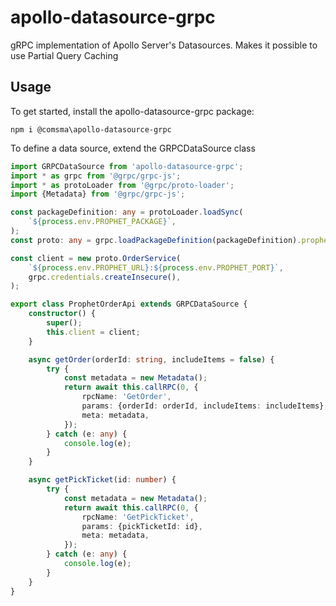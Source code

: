 # apollo-datasource-grpc
gRPC implementation of Apollo Server's Datasources. Makes it possible to use Partial Query Caching

## Usage

To get started, install the apollo-datasource-grpc package:

```
npm i @comsma\apollo-datasource-grpc
```
To define a data source, extend the GRPCDataSource class

```ts
import GRPCDataSource from 'apollo-datasource-grpc';
import * as grpc from '@grpc/grpc-js';
import * as protoLoader from '@grpc/proto-loader';
import {Metadata} from '@grpc/grpc-js';

const packageDefinition: any = protoLoader.loadSync(
    `${process.env.PROPHET_PACKAGE}`,
);
const proto: any = grpc.loadPackageDefinition(packageDefinition).prophet;

const client = new proto.OrderService(
    `${process.env.PROPHET_URL}:${process.env.PROPHET_PORT}`,
    grpc.credentials.createInsecure(),
);

export class ProphetOrderApi extends GRPCDataSource {
    constructor() {
        super();
        this.client = client;
    }

    async getOrder(orderId: string, includeItems = false) {
        try {
            const metadata = new Metadata();
            return await this.callRPC(0, {
                rpcName: 'GetOrder',
                params: {orderId: orderId, includeItems: includeItems},
                meta: metadata,
            });
        } catch (e: any) {
            console.log(e);
        }
    }

    async getPickTicket(id: number) {
        try {
            const metadata = new Metadata();
            return await this.callRPC(0, {
                rpcName: 'GetPickTicket',
                params: {pickTicketId: id},
                meta: metadata,
            });
        } catch (e: any) {
            console.log(e);
        }
    }
}

```

